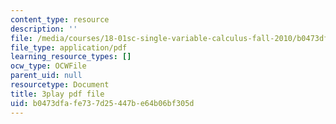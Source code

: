 ```yaml
---
content_type: resource
description: ''
file: /media/courses/18-01sc-single-variable-calculus-fall-2010/b0473dfafe737d25447be64b06bf305d_BGE3wb7H2PA.pdf
file_type: application/pdf
learning_resource_types: []
ocw_type: OCWFile
parent_uid: null
resourcetype: Document
title: 3play pdf file
uid: b0473dfa-fe73-7d25-447b-e64b06bf305d
---
```

